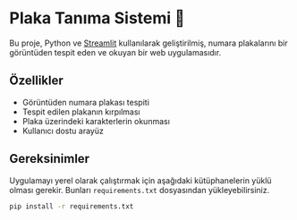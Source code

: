 # Plaka Tanıma Sistemi 🚗

Bu proje, Python ve [Streamlit](https://streamlit.io/) kullanılarak geliştirilmiş, numara plakalarını bir görüntüden tespit eden ve okuyan bir web uygulamasıdır.

## Özellikler

-   Görüntüden numara plakası tespiti
-   Tespit edilen plakanın kırpılması
-   Plaka üzerindeki karakterlerin okunması 
-   Kullanıcı dostu arayüz

## Gereksinimler

Uygulamayı yerel olarak çalıştırmak için aşağıdaki kütüphanelerin yüklü olması gerekir. Bunları `requirements.txt` dosyasından yükleyebilirsiniz.

```bash
pip install -r requirements.txt
